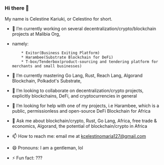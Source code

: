 ### Hi there 👋

<!--
**kcelestinomaria/kcelestinomaria** is a ✨ _special_ ✨ repository because its `README.md` (this file) appears on your GitHub profile.-->

My name is Celestine Kariuki, or Celestino for short.

- 🔭 I’m currently working on several decentralization/crypto/blockchain projects at Malibia Org, 
- namely:

          * Exitor(Business Exiting Platform)
          * Harambee(Substrate Blockchain for DeFi)
          * T-box/Tenderbox(product-sourcing and tendering platform for merchants and small businesses)
          
- 🌱 I’m currently mastering Go Lang, Rust, Reach Lang, Algorand Blockchain, Polkadot's Substrate, 
- 👯 I’m looking to collaborate on decentralization/crypto projects, explicitly blockchains, DeFi, and cryptocurrencies in general
- 🤔 I’m looking for help with one of my projects, i.e Harambee, which is a public, permissionless and open-source DeFi Blockchain for Africa
- 💬 Ask me about blockchain/crypto, Rust, Go Lang, Africa, free trade & economics, Algorand, the potential of blockchain/crypto in Africa
- 📫 How to reach me: email me at kcelestinomaria127@gmail.com 
- 😄 Pronouns: I am a gentleman, lol
- ⚡ Fun fact: ???


